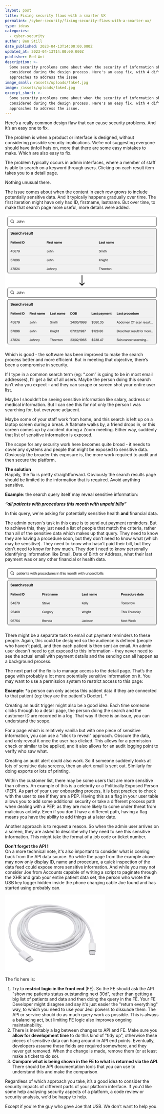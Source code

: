 ```yaml
---
layout: post
title: Fixing security flaws with a smarter UX
permalink: /cyber-security/fixing-security-flaws-with-a-smarter-ux/
type: ideas
categories:
  - cyber-security
author: Ben Still
date_published: 2023-04-13T14:00:00.000Z
updated_at: 2023-04-13T14:00:00.000Z
publisher: Red Ant
description: >-
  Some security problems come about when the security of information shown isn't
  considered during the design process. Here's an easy fix, with 4 different
  approaches to address the issue
image_small: /assets/uploads/fake4.jpg
image: /assets/uploads/fake4.jpg
excerpt_short: >-
  Some security problems come about when the security of information shown isn't
  considered during the design process. Here's an easy fix, with 4 different
  approaches to address the issue.
---
```


Here’s a really common design flaw that can cause security problems. And it’s an easy one to fix.

The problem is when a product or interface is designed, without considering possible security implications. We’re not suggesting everyone should have tinfoil hats on, more that there are some easy mistakes to make. Which are also easy to fix.

The problem typically occurs in admin interfaces, where a member of staff is able to search on a keyword through users. Clicking on each result item takes you to a detail page.

Nothing unusual there.

The issue comes about when the content in each row grows to include potentially sensitive data. And it typically happens gradually over time. The first iteration might have only had ID, firstname, lastname. But over time, to make that search page more useful, more details were added. 

![](/assets/uploads/search-ux-1.png)

Which is good - the software has been improved to make the search process better and more efficient. But in meeting that objective, there’s been a compromise in security. 

If I type in a common search term (eg: “.com” is going to be in most email addresses), I’ll get a list of all users. Maybe the person doing this search isn’t who you expect - and they can scrape or screen shot your entire user list.

Maybe I shouldn’t be seeing sensitive information like salary, address or medical information. But I can see this for not only the person I was searching for, but everyone adjacent.

Maybe some of your staff work from home, and this search is left up on a laptop screen during a break. A flatmate walks by, a friend drops in, or this screen comes up by accident during a Zoom meeting. Either way, suddenly that list of sensitive information is exposed.

The scope for any security work here becomes quite broad - it needs to cover any systems and people that might be exposed to sensitive data. Obviously the broader this exposure is, the more work required to audit and then secure the platform.

**The solution**\
Happily, the fix is pretty straightforward. Obviously the search results page should be limited to the information that is required. Avoid anything sensitive. 

**Example**: the search query itself may reveal sensitive information:

***“all patients with procedures this month with unpaid bills”***

In this query, we're asking for potentially sensitive health **and** financial data.

The admin person's task in this case is to send out payment reminders. But to achieve this, they just need a list of people that match the criteria, rather than all of the sensitive data which makes up that query. They need to know they are having a procedure soon, but they don't need to know what (which may be sensitive). They need to know who hasn't paid their bill, but they don't need to know for how much. They don't need to know personally identifying information like Email, Date of Birth or Address, what their last payment was or any other financial or health data.

![](/assets/uploads/search-ux-2.png)

There might be a separate task to email out payment reminders to these people. Again, this could be designed so the audience is defined (people who haven't paid), and then each patient is then sent an email. An admin user doesn't need to get exposed to this information - they never need to see the actual email with payment details and the sending can all happen as a background process.

The next part of the fix is to manage access to the detail page. That’s the page with probably a lot more potentially sensitive information on it. You may want to use a permission system to restrict access to this page:

**Example**: *a person can only access this patient data if they are connected to that patient (eg: they are the patient's Doctor). *

Creating an audit trigger might also be a good idea. Each time someone clicks through to a detail page, the person doing the search and the customer ID are recorded in a log. That way if there is an issue, you can understand the scope.

For a page which is relatively vanilla but with one piece of sensitive information, you can use a "click to reveal" approach. Obscure the data, and only reveal it once the user has clicked. This allows for a permission check or similar to be applied, and it also allows for an audit logging point to verify who saw what.

Creating an audit alert could also work. So if someone suddenly looks at lots of sensitive data screens, then an alert email is sent out. Similarly for doing exports or lots of printing.

Within the customer list, there may be some users that are more sensitive than others. An example of this is a celebrity or a Politically Exposed Person (PEP). As part of your user onboarding process, it is best practice to check with the user to see if they are a PEP. Having this as a flag in your user table allows you to add some additional security or take a different process path when dealing with a PEP, as they are more likely to come under threat from malicious activity. Even if you don't have a different path, having a flag means you have the ability to add things at a later date.

Another approach is to request a reason. So when the admin user arrives on a screen, they are asked to describe why they need to see this sensitive information. This might take the format of a job code or ticket number.

**Don't forget the API !**\
On a more technical note, it's also important to consider what is coming back from the API data source. So while the page from the example above may now only display ID, name and procedure, a quick inspection of the data feed could expose more sensitive information. And while you may not consider Joe from Accounts capable of writing a script to paginate through the XHR and grab your entire patient data set, the person who wrote the USB key logger hidden inside the phone charging cable Joe found and has started using probably can.

![](</assets/uploads/Screenshot 2023-04-17 at 5.03.56 pm.png>)

The fix here is:

1. Try to **restrict logic in the front end** (FE). So the FE should ask the API "show me patients status outstanding next 30d", rather than getting a big list of patients and data and then doing the query in the FE. Your FE Developer might disagree and say it's just easier the "return everything" way, to which you need to use your Jedi powers to dissuade them. The API or service should do as much query work as possible. This is always a balancing act, but limiting FE logic also improves ongoing maintainability.
2. There is inevitably a lag between changes to API and FE. Make sure you **allow for development time** to do this kind of "tidy up", otherwise these pieces of sensitive data can hang around in API end points. Eventually, developers assume those fields are required somewhere, and they never get removed. When the change is made, remove them (or at least make a ticket to do so).
3. **Compare what is being shown in the FE to what is returned via the API**. There should be API documentation tools that you can use to understand this and make the comparison.

Regardless of which approach you take, it’s a good idea to consider the security impacts of different parts of your platform interface. If you'd like some help analysing security aspects of a platform, a code review or security analysis, we'd be happy to help.

Except if you're the guy who gave Joe that USB. We don't want to help you.
